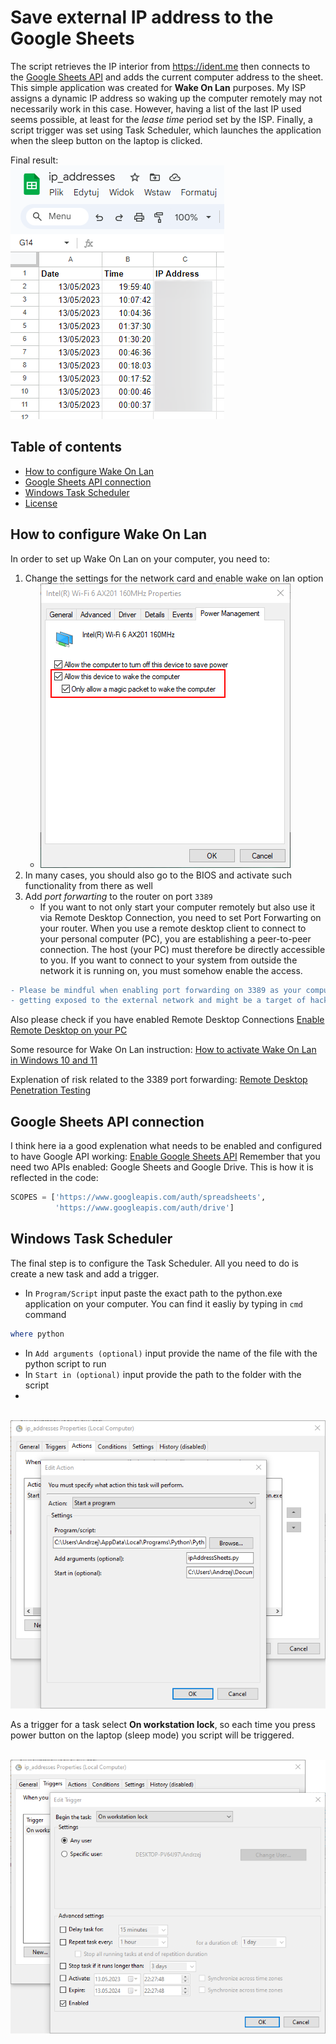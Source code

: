# Save external IP address to the Google Sheets
The script retrieves the IP interior from https://ident.me then connects to the [Google Sheets API](https://developers.google.com/sheets/api/guides/concepts "Google Sheets API Overview") and adds the current computer address to the sheet.
This simple application was created for **Wake On Lan** purposes. My ISP assigns a dynamic IP address so waking up the computer remotely may not necessarily work in this case. However, having a list of the last IP used seems possible, at least for the *lease time* period set by the ISP.
Finally, a script trigger was set using Task Scheduler, which launches the application when the sleep button on the laptop is clicked.

Final result:</br>
<img src="./images/sheets.png" width="342" />


## Table of contents
* [How to configure Wake On Lan](#How-to-configure-Wake-On-Lan)
* [Google Sheets API connection](#Google-Sheets-API-connection)
* [Windows Task Scheduler](#Google-Sheets-API-connection)
* [License](#License)

## How to configure Wake On Lan
In order to set up Wake On Lan on your computer, you need to:
1. Change the settings for the network card and enable wake on lan option
   - <img src="./images/wakeonlan.png" width="400" />
2. In many cases, you should also go to the BIOS and activate such functionality from there as well
3. Add *port forwarting* to the router on port `3389`
   - If you want to not only start your computer remotely but also use it via Remote Desktop Connection, you need to set Port Forwarting on your router. When you use a remote desktop client to connect to your personal computer (PC), you are establishing a peer-to-peer connection. The host (your PC) must therefore be directly accessible to you. If you want to connect to your system from outside the network it is running on, you must somehow enable the access. 

```diff
- Please be mindful when enabling port forwarding on 3389 as your computer is 
- getting exposed to the external network and might be a target of hackers attack!
```


Also please check if you have enabled Remote Desktop Connections [Enable Remote Desktop on your PC](https://learn.microsoft.com/en-us/windows-server/remote/remote-desktop-services/clients/remote-desktop-allow-access)

Some resource for Wake On Lan instruction: [How to activate Wake On Lan in Windows 10 and 11](https://www.revouninstaller.com/blog/how-to-activate-wake-on-lan-in-windows-10-and-11)

Explenation of risk related to the 3389 port forwarding: [Remote Desktop Penetration Testing](https://www.hackingarticles.in/remote-desktop-penetration-testing-port-3389/)


## Google Sheets API connection
I think here ia a good explenation what needs to be enabled and configured to have Google API working: [Enable Google Sheets API](https://mljar.com/blog/authenticate-python-google-sheets-service-account-json-credentials/)
Remember that you need two APIs enabled: Google Sheets and Google Drive. This is how it is reflected in the code:

```python
SCOPES = ['https://www.googleapis.com/auth/spreadsheets',
          'https://www.googleapis.com/auth/drive']
```

## Windows Task Scheduler
The final step is to configure the Task Scheduler. All you need to do is create a new task and add a trigger. 
</br>
* In `Program/Script` input paste the exact path to the python.exe application on your computer. You can find it easliy by typing in `cmd` command 
```powershell
where python
```
* In `Add arguments (optional)` input provide the name of the file with the python script to run
* In `Start in (optional)` input provide the path to the folder with the script
* 
</br>
<img src="./images/taskscheduler1.png" width="632" />

As a trigger for a task select **On workstation lock**, so each time you press power button on the laptop (sleep mode) you script will be triggered.

</br>
<img src="./images/taskscheduler2.png" width="675" />
